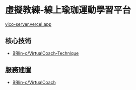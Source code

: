# 虛擬教練-線上瑜珈運動學習平台
[vico-server.vercel.app](vico-server.vercel.app)
## 核心技術
- [BRlin-o/VirtualCoach-Technique](https://github.com/BRlin-o/VirtualCoach-Technique)
## 服務建置
- [BRlin-o/VirtualCoach](https://github.com/BRlin-o/vico-server)